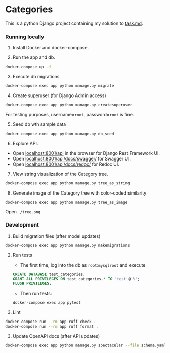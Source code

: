 # Categories

This is a python Django project containing my solution to [task.md](./task.md).

### Running locally

1. Install Docker and docker-compose.

2. Run the app and db.
```bash
docker-compose up -d
```

3. Execute db migrations
```bash
docker-compose exec app python manage.py migrate
```

4. Create superuser (for Django Admin access)
```bash
docker-compose exec app python manage.py createsuperuser
```
For testing purposes, username=`root`, password=`root` is fine.

5. Seed db wth sample data
```bash
docker-compose exec app python manage.py db_seed
```

6. Explore API.
- Open [localhost:8001/api](localhost:8001/api) in the browser for Django Rest Framework UI.
- Open [localhost:8001/api/docs/swagger/](localhost:8001/api/docs/swagger/) for Swagger UI.
- Open [localhost:8001/api/docs/redoc/](localhost:8001/api/docs/swagger/) for Redoc UI.

7. View string visualization of the Category tree.
```bash
docker-compose exec app python manage.py tree_as_string
```

8. Generate image of the Category tree with color-coded similarity
```bash
docker-compose exec app python manage.py tree_as_image
```
Open `./tree.png`


### Development

1. Build migration files (after model updates)
```bash
docker-compose exec app python manage.py makemigrations
```

2. Run tests
    * The first time, log into the db as `root`:`mysqlroot` and execute
    ```sql
    CREATE DATABASE test_categories;
    GRANT ALL PRIVILEGES ON test_categories.* TO 'test'@'%';
    FLUSH PRIVILEGES;
    ```

    * Then run tests:
    ```bash
    docker-compose exec app pytest
    ```

2. Lint
```bash
docker-compose run --rm app ruff check .
docker-compose run --rm app ruff format .
```

3. Update OpenAPI docs (after API updates)
```bash
docker-compose exec app python manage.py spectacular --file schema.yaml
```
